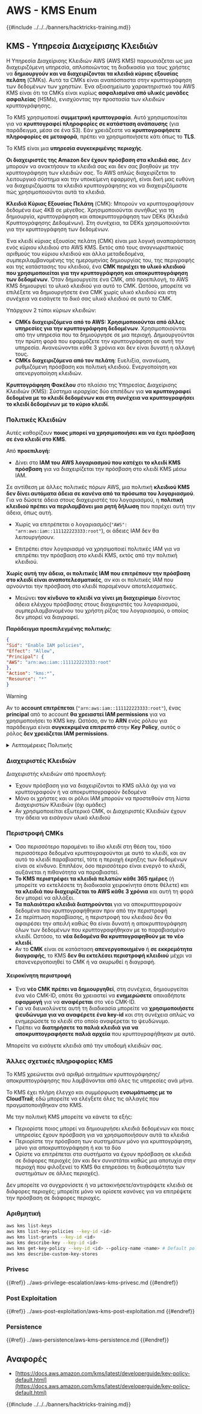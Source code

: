 # AWS - KMS Enum

{{#include ../../../banners/hacktricks-training.md}}

## KMS - Υπηρεσία Διαχείρισης Κλειδιών

Η Υπηρεσία Διαχείρισης Κλειδιών AWS (AWS KMS) παρουσιάζεται ως μια διαχειριζόμενη υπηρεσία, απλοποιώντας τη διαδικασία για τους χρήστες να **δημιουργούν και να διαχειρίζονται τα κλειδιά κύριας εξουσίας πελάτη** (CMKs). Αυτά τα CMKs είναι αναπόσπαστα στην κρυπτογράφηση των δεδομένων των χρηστών. Ένα αξιοσημείωτο χαρακτηριστικό του AWS KMS είναι ότι τα CMKs είναι κυρίως **ασφαλισμένα από υλικές μονάδες ασφαλείας** (HSMs), ενισχύοντας την προστασία των κλειδιών κρυπτογράφησης.

Το KMS χρησιμοποιεί **συμμετρική κρυπτογραφία**. Αυτό χρησιμοποιείται για να **κρυπτογραφεί πληροφορίες σε κατάσταση ανάπαυσης** (για παράδειγμα, μέσα σε ένα S3). Εάν χρειάζεστε να **κρυπτογραφήσετε πληροφορίες σε μεταφορά**, πρέπει να χρησιμοποιήσετε κάτι όπως το **TLS**.

Το KMS είναι μια **υπηρεσία συγκεκριμένης περιοχής**.

**Οι διαχειριστές της Amazon δεν έχουν πρόσβαση στα κλειδιά σας**. Δεν μπορούν να ανακτήσουν τα κλειδιά σας και δεν σας βοηθούν με την κρυπτογράφηση των κλειδιών σας. Το AWS απλώς διαχειρίζεται το λειτουργικό σύστημα και την υποκείμενη εφαρμογή, είναι δική μας ευθύνη να διαχειριζόμαστε τα κλειδιά κρυπτογράφησης και να διαχειριζόμαστε πώς χρησιμοποιούνται αυτά τα κλειδιά.

**Κλειδιά Κύριας Εξουσίας Πελάτη** (CMK): Μπορούν να κρυπτογραφήσουν δεδομένα έως 4KB σε μέγεθος. Χρησιμοποιούνται συνήθως για τη δημιουργία, κρυπτογράφηση και αποκρυπτογράφηση των DEKs (Κλειδιά Κρυπτογράφησης Δεδομένων). Στη συνέχεια, τα DEKs χρησιμοποιούνται για την κρυπτογράφηση των δεδομένων.

Ένα κλειδί κύριας εξουσίας πελάτη (CMK) είναι μια λογική αναπαράσταση ενός κύριου κλειδιού στο AWS KMS. Εκτός από τους αναγνωριστικούς αριθμούς του κύριου κλειδιού και άλλα μεταδεδομένα, συμπεριλαμβανομένης της ημερομηνίας δημιουργίας του, της περιγραφής και της κατάστασης του κλειδιού, ένα **CMK περιέχει το υλικό κλειδιού που χρησιμοποιείται για την κρυπτογράφηση και αποκρυπτογράφηση των δεδομένων**. Όταν δημιουργείτε ένα CMK, από προεπιλογή, το AWS KMS δημιουργεί το υλικό κλειδιού για αυτό το CMK. Ωστόσο, μπορείτε να επιλέξετε να δημιουργήσετε ένα CMK χωρίς υλικό κλειδιού και στη συνέχεια να εισάγετε το δικό σας υλικό κλειδιού σε αυτό το CMK.

Υπάρχουν 2 τύποι κύριων κλειδιών:

- **CMKs διαχειριζόμενα από το AWS: Χρησιμοποιούνται από άλλες υπηρεσίες για την κρυπτογράφηση δεδομένων**. Χρησιμοποιούνται από την υπηρεσία που τα δημιούργησε σε μια περιοχή. Δημιουργούνται την πρώτη φορά που εφαρμόζετε την κρυπτογράφηση σε αυτή την υπηρεσία. Ανανεώνονται κάθε 3 χρόνια και δεν είναι δυνατή η αλλαγή τους.
- **CMKs διαχειριζόμενα από τον πελάτη**: Ευελιξία, ανανέωση, ρυθμιζόμενη πρόσβαση και πολιτική κλειδιού. Ενεργοποίηση και απενεργοποίηση κλειδιών.

**Κρυπτογράφηση Φακέλου** στο πλαίσιο της Υπηρεσίας Διαχείρισης Κλειδιών (KMS): Σύστημα ιεραρχίας δύο επιπέδων για **να κρυπτογραφεί δεδομένα με το κλειδί δεδομένων και στη συνέχεια να κρυπτογραφήσει το κλειδί δεδομένων με το κύριο κλειδί**.

### Πολιτικές Κλειδιών

Αυτές καθορίζουν **ποιος μπορεί να χρησιμοποιήσει και να έχει πρόσβαση σε ένα κλειδί στο KMS**.

Από **προεπιλογή:**

- Δίνει στο **IAM του** **AWS λογαριασμού που κατέχει το κλειδί KMS πρόσβαση** για να διαχειρίζεται την πρόσβαση στο κλειδί KMS μέσω IAM.

Σε αντίθεση με άλλες πολιτικές πόρων AWS, μια πολιτική **κλειδιού KMS δεν δίνει αυτόματα άδεια σε κανένα από τα πρόσωπα του λογαριασμού**. Για να δώσετε άδεια στους διαχειριστές του λογαριασμού, η **πολιτική κλειδιού πρέπει να περιλαμβάνει μια ρητή δήλωση** που παρέχει αυτή την άδεια, όπως αυτή.

- Χωρίς να επιτρέπεται ο λογαριασμός(`"AWS": "arn:aws:iam::111122223333:root"`), οι άδειες IAM δεν θα λειτουργήσουν.

- Επιτρέπει στον λογαριασμό να χρησιμοποιεί πολιτικές IAM για να επιτρέπει την πρόσβαση στο κλειδί KMS, εκτός από την πολιτική κλειδιού.

**Χωρίς αυτή την άδεια, οι πολιτικές IAM που επιτρέπουν την πρόσβαση στο κλειδί είναι αναποτελεσματικές**, αν και οι πολιτικές IAM που αρνούνται την πρόσβαση στο κλειδί παραμένουν αποτελεσματικές.

- Μειώνει **τον κίνδυνο το κλειδί να γίνει μη διαχειρίσιμο** δίνοντας άδεια ελέγχου πρόσβασης στους διαχειριστές του λογαριασμού, συμπεριλαμβανομένου του χρήστη ρίζας του λογαριασμού, ο οποίος δεν μπορεί να διαγραφεί.

**Παράδειγμα προεπιλεγμένης πολιτικής**:
```json
{
"Sid": "Enable IAM policies",
"Effect": "Allow",
"Principal": {
"AWS": "arn:aws:iam::111122223333:root"
},
"Action": "kms:*",
"Resource": "*"
}
```
> [!WARNING]
> Αν το **account επιτρέπεται** (`"arn:aws:iam::111122223333:root"`), ένας **principal** από το account **θα χρειαστεί IAM permissions** για να χρησιμοποιήσει το KMS key. Ωστόσο, αν το **ARN** ενός ρόλου για παράδειγμα είναι **συγκεκριμένα επιτρεπτό** στην **Key Policy**, αυτός ο ρόλος **δεν χρειάζεται IAM permissions**.

<details>

<summary>Λεπτομέρειες Πολιτικής</summary>

Ιδιότητες μιας πολιτικής:

- Έγγραφο βασισμένο σε JSON
- Πόρος --> Επηρεαζόμενοι πόροι (μπορεί να είναι "\*")
- Δράση --> kms:Encrypt, kms:Decrypt, kms:CreateGrant ... (δικαιώματα)
- Επίδραση --> Επιτρέπεται/Αρνείται
- Principal --> arn που επηρεάζεται
- Συνθήκες (προαιρετικό) --> Συνθήκη για να δοθούν τα δικαιώματα

Παραχωρήσεις:

- Επιτρέπει την ανάθεση των δικαιωμάτων σας σε άλλο AWS principal εντός του AWS account σας. Πρέπει να τα δημιουργήσετε χρησιμοποιώντας τα AWS KMS APIs. Μπορεί να υποδειχθεί ο αναγνωριστικός αριθμός CMK, ο παραχωρητής principal και το απαιτούμενο επίπεδο λειτουργίας (Decrypt, Encrypt, GenerateDataKey...)
- Αφού δημιουργηθεί η παραχώρηση, εκδίδεται ένα GrantToken και ένα GrantID

**Πρόσβαση**:

- Μέσω **πολιτικής κλειδιού** -- Αν αυτό υπάρχει, αυτό έχει **προτεραιότητα** πάνω από την πολιτική IAM
- Μέσω **πολιτικής IAM**
- Μέσω **παραχωρήσεων**

</details>

### Διαχειριστές Κλειδιών

Διαχειριστής κλειδιών από προεπιλογή:

- Έχουν πρόσβαση για να διαχειρίζονται το KMS αλλά όχι για να κρυπτογραφούν ή να αποκρυπτογραφούν δεδομένα
- Μόνο οι χρήστες και οι ρόλοι IAM μπορούν να προστεθούν στη λίστα Διαχειριστών Κλειδιών (όχι ομάδες)
- Αν χρησιμοποιείται εξωτερικό CMK, οι Διαχειριστές Κλειδιών έχουν την άδεια να εισάγουν υλικό κλειδιού

### Περιστροφή CMKs

- Όσο περισσότερο παραμένει το ίδιο κλειδί στη θέση του, τόσο περισσότερα δεδομένα κρυπτογραφούνται με αυτό το κλειδί, και αν αυτό το κλειδί παραβιαστεί, τότε η περιοχή έκρηξης των δεδομένων είναι σε κίνδυνο. Επιπλέον, όσο περισσότερο είναι ενεργό το κλειδί, αυξάνεται η πιθανότητα να παραβιαστεί.
- **Το KMS περιστρέφει τα κλειδιά πελατών κάθε 365 ημέρες** (ή μπορείτε να εκτελέσετε τη διαδικασία χειροκίνητα όποτε θέλετε) και **τα κλειδιά που διαχειρίζεται το AWS κάθε 3 χρόνια** και αυτή τη φορά δεν μπορεί να αλλάξει.
- **Τα παλαιότερα κλειδιά διατηρούνται** για να αποκρυπτογραφούν δεδομένα που κρυπτογραφήθηκαν πριν από την περιστροφή
- Σε περίπτωση παραβίασης, η περιστροφή του κλειδιού δεν θα αφαιρέσει την απειλή καθώς θα είναι δυνατή η αποκρυπτογράφηση όλων των δεδομένων που κρυπτογραφήθηκαν με το παραβιασμένο κλειδί. Ωστόσο, τα **νέα δεδομένα θα κρυπτογραφηθούν με το νέο κλειδί**.
- Αν το **CMK** είναι σε κατάσταση **απενεργοποιημένο** ή **σε εκκρεμότητα** **διαγραφής**, το KMS **δεν θα εκτελέσει περιστροφή κλειδιού** μέχρι να επανενεργοποιηθεί το CMK ή να ακυρωθεί η διαγραφή.

#### Χειροκίνητη περιστροφή

- Ένα **νέο CMK πρέπει να δημιουργηθεί**, στη συνέχεια, δημιουργείται ένα νέο CMK-ID, οπότε θα χρειαστεί να **ενημερώσετε** οποιαδήποτε **εφαρμογή** για να **αναφέρεται** στο νέο CMK-ID.
- Για να διευκολύνετε αυτή τη διαδικασία μπορείτε να **χρησιμοποιήσετε ψευδώνυμα για να αναφέρετε ένα key-id** και στη συνέχεια απλώς να ενημερώσετε το κλειδί στο οποίο αναφέρεται το ψευδώνυμο.
- Πρέπει να **διατηρήσετε τα παλιά κλειδιά για να αποκρυπτογραφήσετε παλιά αρχεία** που κρυπτογραφήθηκαν με αυτό.

Μπορείτε να εισάγετε κλειδιά από την υποδομή κλειδιών σας.

### Άλλες σχετικές πληροφορίες KMS

Το KMS χρεώνεται ανά αριθμό αιτημάτων κρυπτογράφησης/αποκρυπτογράφησης που λαμβάνονται από όλες τις υπηρεσίες ανά μήνα.

Το KMS έχει πλήρη έλεγχο και συμμόρφωση **ενσωμάτωσης με το CloudTrail**; εδώ μπορείτε να ελέγξετε όλες τις αλλαγές που πραγματοποιήθηκαν στο KMS.

Με την πολιτική KMS μπορείτε να κάνετε τα εξής:

- Περιορίστε ποιος μπορεί να δημιουργήσει κλειδιά δεδομένων και ποιες υπηρεσίες έχουν πρόσβαση για να χρησιμοποιήσουν αυτά τα κλειδιά
- Περιορίστε την πρόσβαση των συστημάτων μόνο για κρυπτογράφηση, μόνο για αποκρυπτογράφηση ή και τα δύο
- Ορίστε να επιτρέπεται στα συστήματα να έχουν πρόσβαση σε κλειδιά σε διάφορες περιοχές (αν και δεν συνιστάται καθώς μια αποτυχία στην περιοχή που φιλοξενεί το KMS θα επηρεάσει τη διαθεσιμότητα των συστημάτων σε άλλες περιοχές).

Δεν μπορείτε να συγχρονίσετε ή να μετακινήσετε/αντιγράψετε κλειδιά σε διάφορες περιοχές; μπορείτε μόνο να ορίσετε κανόνες για να επιτρέψετε την πρόσβαση σε διάφορες περιοχές.

### Αριθμητική
```bash
aws kms list-keys
aws kms list-key-policies --key-id <id>
aws kms list-grants --key-id <id>
aws kms describe-key --key-id <id>
aws kms get-key-policy --key-id <id> --policy-name <name> # Default policy name is "default"
aws kms describe-custom-key-stores
```
### Privesc

{{#ref}}
../aws-privilege-escalation/aws-kms-privesc.md
{{#endref}}

### Post Exploitation

{{#ref}}
../aws-post-exploitation/aws-kms-post-exploitation.md
{{#endref}}

### Persistence

{{#ref}}
../aws-persistence/aws-kms-persistence.md
{{#endref}}

## Αναφορές

- [https://docs.aws.amazon.com/kms/latest/developerguide/key-policy-default.html](https://docs.aws.amazon.com/kms/latest/developerguide/key-policy-default.html)

{{#include ../../../banners/hacktricks-training.md}}
